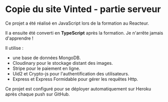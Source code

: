 # Copie du site Vinted - partie serveur

Ce projet a été réalisé en JavaScript lors de la formation au Reacteur.

Il a ensuite été converti en **TypeScript** après la formation. Je n'arrête jamais d'apprendre !

Il utilise :

-   une base de données MongoDB.
-   Cloudinary pour le stockage distant des images.
-   Stripe pour le paiement en ligne.
-   Uid2 et Crypto-js pour l'authentification des utilisateurs.
-   Express et Express Formidable pour gérer les requêtes Http.

Ce projet est configuré pour se déployer automatiquement sur Heroku après chaque push sur GitHub.
